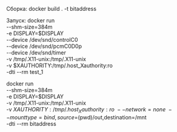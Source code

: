 Сборка:
docker build . -t bitaddress

Запуск:
docker run \
  --shm-size=384m \
  -e DISPLAY=$DISPLAY \
  --device /dev/snd/controlC0 \
  --device /dev/snd/pcmC0D0p \
  --device /dev/snd/timer \
  -v /tmp/.X11-unix:/tmp/.X11-unix \
  -v $XAUTHORITY:/tmp/.host_Xauthority:ro \
  -dti --rm test_1

docker run \
  --shm-size=384m \
  -e DISPLAY=$DISPLAY \
  -v /tmp/.X11-unix:/tmp/.X11-unix \
  -v $XAUTHORITY:/tmp/.host_Xauthority:ro \
  --network=none \
  --mount type=bind,source=$(pwd)/out,destination=/mnt \
  -dti --rm bitaddress

